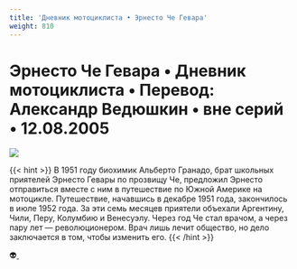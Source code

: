 ```yaml
---
title: 'Дневник мотоциклиста • Эрнесто Че Гевара'
weight: 810
---
```


# Эрнесто Че Гевара • **Дневник мотоциклиста** • Перевод: Александр Ведюшкин • вне серий • 12.08.2005

![](/img/motociklist.gif)

{{< hint >}}
В 1951 году биохимик Альберто Гранадо, брат школьных приятелей Эрнесто Гевары по прозвищу Че, предложил Эрнесто отправиться вместе с ним в путешествие по Южной Америке на мотоцикле. Путешествие, начавшись в декабре 1951 года, закончилось в июле 1952 года. За эти семь месяцев приятели объехали Аргентину, Чили, Перу, Колумбию и Венесуэлу. Через год Че стал врачом, а через пару лет — революционером. Врач лишь лечит общество, но дело заключается в том, чтобы изменить его.
{{< /hint >}}

👽[ ](http://flibusta.is/b/200162)
